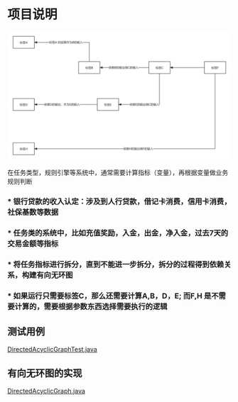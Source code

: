 # 项目说明
![0001.jpg](images/0001.jpg)

在任务类型，规则引擎等系统中，通常需要计算指标（变量），再根据变量做业务规则判断
### * 银行贷款的收入认定：涉及到人行贷款，借记卡消费，信用卡消费，社保基数等数据
### * 任务类的系统中，比如充值奖励，入金，出金，净入金，过去7天的交易金额等指标
### * 将任务指标进行拆分，直到不能进一步拆分，拆分的过程得到依赖关系，构建有向无环图
### * 如果运行只需要标签C，那么还需要计算A,B，D，E; 而F,H 是不需要计算的，需要根据参数东西选择需要执行的逻辑

## 测试用例
[DirectedAcyclicGraphTest.java](src/test/java/com/tk/template/graph/DirectedAcyclicGraphTest.java)

## 有向无环图的实现
[DirectedAcyclicGraph.java](src/main/java/com/tk/template/graph/DirectedAcyclicGraph.java)